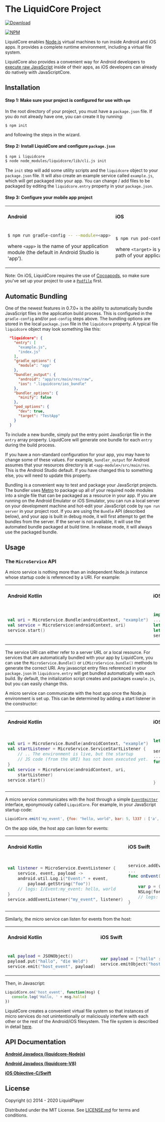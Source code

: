 # The LiquidCore Project

[![Download](https://img.shields.io/npm/dt/liquidcore.svg)](https://www.npmjs.com/package/liquidcore)

[![NPM](https://nodei.co/npm/liquidcore.png)](https://nodei.co/npm/liquidcore/)

LiquidCore enables [Node.js](https://nodejs.org) virtual machines to run inside Android and iOS apps.  It provides a complete runtime environment, including a virtual file system.

LiquidCore also provides a convenient way for Android developers to [execute raw JavaScript](https://github.com/LiquidPlayer/LiquidCore/wiki/LiquidCore-as-a-Raw-JavaScript-engine-for-Android-(v.-0.7.0-)) inside of their apps, as iOS developers can already do natively with JavaScriptCore.

## Installation

#### Step 1: Make sure your project is configured for use with `npm`
In the root directory of your project, you must have a `package.json` file.  If you do not already
have one, you can create it by running:

```bash
$ npm init
```
and following the steps in the wizard.

#### Step 2: Install LiquidCore and configure `package.json`

```bash
$ npm i liquidcore
$ node node_modules/liquidcore/lib/cli.js init
```

The `init` step will add some utility scripts and the `liquidcore` object to your `package.json` file.  It will also create an example service called `example.js`, which will get packaged into your app.  You can change / add files to be packaged by editing the `liquidcore.entry` property in your `package.json`.

#### Step 3: Configure your mobile app project

<table ><tbody><tr><td>

#### Android

</td><td>

#### iOS

</td></tr><tr><td>

```bash
$ npm run gradle-config -- --module=<app>
```

where `<app>` is the name of your application module (the default in Android Studio is 'app').
</td><td>

```bash
$ npm run pod-config -- --target=<target> --podfile=<podfile>
```

where `<target>` is your XCode project target, and `<podfile>` is the path of your application's `Podfile`
</td></tr></tbody>
</table>

Note: On iOS, LiquidCore requires the use of [Cocoapods](https://cocoapods.org/), so make sure you've set up your project to use a [`Podfile`](https://guides.cocoapods.org/using/the-podfile.html) first.

## Automatic Bundling

One of the newest features in 0.7.0+ is the ability to automatically bundle JavaScript files in the application build process.  This is configured in the `gradle-config` and/or `pod-config` steps above.  The bundling options are stored in the local `package.json` file in the `liquidcore` property.  A typical file `liquidcore` object may look something like this:

```json
  "liquidcore": {
    "entry": [
      "example.js",
      "index.js"
    ],
    "gradle_options": {
      "module": "app"
    },
    "bundler_output": {
      "android": "app/src/main/res/raw",
      "ios": ".liquidcore/ios_bundle"
    },
    "bundler_options": {
      "minify": false
    },
    "pod_options": {
      "dev": true,
      "target": "TestApp"
    }
  }
```

To include a new bundle, simply put the entry point JavaScript file in the `entry` array property.  LiquidCore will generate one bundle for each `entry` during the build process.

If you have a non-standard configuration for your app, you may have to change some of these values.  For example, `bundler_output` for Android assumes that your resources directory is at `<app-module>/src/main/res`.  This is the Android Studio default.  If you have changed this to something else, you will need to update this property.

Bundling is a convenient way to test and package your JavaScript projects.  The bundler uses [Metro](https://facebook.github.io/metro/) to package up all of your required node modules into a single file that can be packaged as a resource in your app.  If you are running on the Android Emulator or iOS Simulator, you can run a local server on your development machine and hot-edit your JavaScript code by `npm run server` in your project root.  If you are using the `Bundle` API (described below), and your app is built in debug mode, it will first attempt to get the bundles from the server.  If the server is not available, it will use the automated bundle packaged at build time.  In release mode, it will always use the packaged bundle.

## Usage

### The `MicroService` API

A micro service is nothing more than an independent Node.js instance whose startup code is referenced by a URI.  For example:

<table ><tbody><tr><td>

#### Android Kotlin

</td><td>

#### iOS Swift

</td></tr><tr><td>

```kotlin
val uri = MicroService.Bundle(androidContext, "example")
val service = MicroService(androidContext, uri)
service.start()
```

</td><td>

```swift
import LiquidCore
...
let url = LCMicroService.bundle("example")
let service = LCMicroService(url: url!)
service?.start()
```

</td></tr></tbody>
</table>

The service URI can either refer to a server URL or a local resource.  For services that are automatically bundled with your app by LiquidCore, you can use the `MicroService.Bundle()` or `LCMicroService.bundle()` methods to generate the correct URI.  Any javascript entry files referenced in your `package.json` in `liquidcore.entry` will get bundled automatically with each build.  By default, the initialization script creates and packages `example.js`, but you can easily change this.

A micro service can communicate with the host app once the Node.js environment is set up.  This can be determined by adding a start listener in the constructor:

<table ><tbody><tr><td>

#### Android Kotlin
</td><td>

#### iOS Swift
</td></tr><tr><td>

```kotlin
val uri = MicroService.Bundle(androidContext, "example")
val startListener = MicroService.ServiceStartListener {
    // .. The environment is live, but the startup
    // JS code (from the URI) has not been executed yet.
}
val service = MicroService(androidContext, uri,
    startListener)
service.start()
```
</td><td>

```swift
let service = LCMicroService(url:url!,
                        delegate:self)
service?.start()
...
func onStart(_ service: LCMicroService) {
    // .. The environment is live, but the
    // startup JS code (from the URI) has
    // not been executed yet.
}
```
</td></tr></tbody>
</table>

A micro service communicates with the host through a simple [`EventEmitter`](https://nodejs.org/docs/latest-v10.x/api/events.html) interface, eponymously called `LiquidCore`.  For example, in your JavaScript startup code:

```javascript
LiquidCore.emit('my_event', {foo: "hello, world", bar: 5, l337 : ['a', 'b'] })
```

On the app side, the host app can listen for events:

<table ><tbody><tr><td>

#### Android Kotlin
</td><td>

#### iOS Swift
</td></tr><tr><td>

```kotlin
val listener = MicroService.EventListener { 
    service, event, payload ->
    android.util.Log.i("Event:" + event,
        payload.getString("foo"))
    // logs: I/Event:my_event: hello, world
}
service.addEventListener("my_event", listener)
```

</td><td>

```swift
service.addEventListener("my_event", listener:self)
...
func onEvent(_ service: LCMicroService, event: String, 
               payload: Any?) {
    var p = (payload as! Dictionary<String,AnyObject>)
    NSLog(format:"Event: %@: %@", args:event, p["foo"]);
    // logs: Event:my_event: hello, world
} 
```
</td></tr></tbody>
</table>

Similarly, the micro service can listen for events from the host:

<table ><tbody><tr><td>

#### Android Kotlin
</td><td>

#### iOS Swift
</td></tr><tr><td>

```kotlin
val payload = JSONObject()
payload.put("hallo", "die Weld")
service.emit("host_event", payload)
```

</td><td>

```swift
var payload = ["hallo" : "die Weld"]
service.emitObject("host_event", object:payload)
```

</td></tr></tbody>
</table>

Then, in Javascript:

```javascript
LiquidCore.on('host_event', function(msg) {
   console.log('Hallo, ' + msg.hallo)
})
```

LiquidCore creates a convenient virtual file system so that instances of micro services do not unintentionally or maliciously interfere with each other or the rest of the Android/iOS filesystem.  The file system is described in detail [here](https://github.com/LiquidPlayer/LiquidCore/wiki/LiquidCore-File-System).

## API Documentation

[**Android Javadocs (liquidcore-Nodejs)**](https://liquidplayer.github.io/LiquidCoreAndroid/index.html)

[**Android Javadocs (liquidcore-V8)**](https://liquidplayer.github.io/LiquidV8/index.html)

[**iOS Objective-C/Swift**](https://liquidplayer.github.io/LiquidCoreiOS/index.html)


## License

Copyright (c) 2014 - 2020 LiquidPlayer

Distributed under the MIT License.  See [LICENSE.md](https://github.com/LiquidPlayer/LiquidCore/blob/master/LICENSE.md) for terms and conditions.
